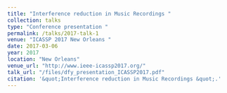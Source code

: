 ```yaml
---
title: "Interference reduction in Music Recordings "
collection: talks
type: "Conference presentation "
permalink: /talks/2017-talk-1
venue: "ICASSP 2017 New Orleans "
date: 2017-03-06
year: 2017
location: "New Orleans"
venue_url: "http://www.ieee-icassp2017.org/"
talk_url: "/files/dfy_presentation_ICASSP2017.pdf"
citation: '&quot;Interference reduction in Music Recordings &quot;.'
---
```

